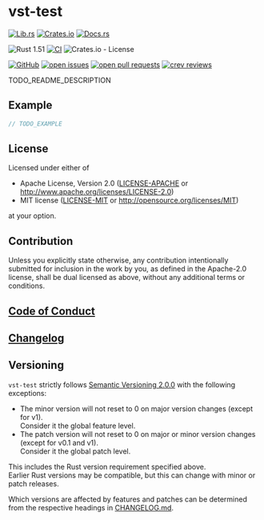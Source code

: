 # vst-test

[![Lib.rs](https://img.shields.io/badge/Lib.rs-*-84f)](https://lib.rs/crates/vst-test)
[![Crates.io](https://img.shields.io/crates/v/vst-test)](https://crates.io/crates/vst-test)
[![Docs.rs](https://docs.rs/vst-test/badge.svg)](https://docs.rs/vst-test)

![Rust 1.51](https://img.shields.io/static/v1?logo=Rust&label=&message=1.51&color=grey)
[![CI](https://github.com/Tamschi/vst-test/workflows/CI/badge.svg?branch=develop)](https://github.com/Tamschi/vst-test/actions?query=workflow%3ACI+branch%3Adevelop)
![Crates.io - License](https://img.shields.io/crates/l/vst-test/0.0.1)

[![GitHub](https://img.shields.io/static/v1?logo=GitHub&label=&message=%20&color=grey)](https://github.com/Tamschi/vst-test)
[![open issues](https://img.shields.io/github/issues-raw/Tamschi/vst-test)](https://github.com/Tamschi/vst-test/issues)
[![open pull requests](https://img.shields.io/github/issues-pr-raw/Tamschi/vst-test)](https://github.com/Tamschi/vst-test/pulls)
[![crev reviews](https://web.crev.dev/rust-reviews/badge/crev_count/vst-test.svg)](https://web.crev.dev/rust-reviews/crate/vst-test/)

TODO_README_DESCRIPTION

<!--
## Installation

Please use [cargo-edit](https://crates.io/crates/cargo-edit) to always add the latest version of this library:

```cmd
cargo add vst-test
```
-->

## Example

```rust
// TODO_EXAMPLE
```

## License

Licensed under either of

* Apache License, Version 2.0
   ([LICENSE-APACHE](LICENSE-APACHE) or <http://www.apache.org/licenses/LICENSE-2.0>)
* MIT license
   ([LICENSE-MIT](LICENSE-MIT) or <http://opensource.org/licenses/MIT>)

at your option.

## Contribution

Unless you explicitly state otherwise, any contribution intentionally submitted
for inclusion in the work by you, as defined in the Apache-2.0 license, shall be
dual licensed as above, without any additional terms or conditions.

## [Code of Conduct](CODE_OF_CONDUCT.md)

## [Changelog](CHANGELOG.md)

## Versioning

`vst-test` strictly follows [Semantic Versioning 2.0.0](https://semver.org/spec/v2.0.0.html) with the following exceptions:

* The minor version will not reset to 0 on major version changes (except for v1).  
Consider it the global feature level.
* The patch version will not reset to 0 on major or minor version changes (except for v0.1 and v1).  
Consider it the global patch level.

This includes the Rust version requirement specified above.  
Earlier Rust versions may be compatible, but this can change with minor or patch releases.

Which versions are affected by features and patches can be determined from the respective headings in [CHANGELOG.md](CHANGELOG.md).
